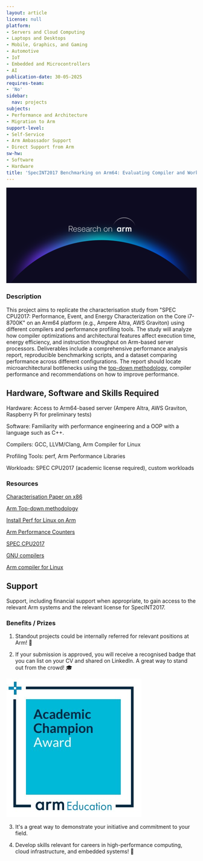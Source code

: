 ```yaml
---
layout: article
license: null
platform:
- Servers and Cloud Computing
- Laptops and Desktops
- Mobile, Graphics, and Gaming
- Automotive
- IoT
- Embedded and Microcontrollers
- AI
publication-date: 30-05-2025
requires-team:
- 'No'
sidebar:
  nav: projects
subjects:
- Performance and Architecture
- Migration to Arm
support-level:
- Self-Service
- Arm Ambassador Support
- Direct Support from Arm
sw-hw:
- Software
- Hardware
title: 'SpecINT2017 Benchmarking on Arm64: Evaluating Compiler and Workload Performance'
---
```


<img class="image image--xl" src="./images/Research_on_arm_banner.png"/>


### Description

This project aims to replicate the characterisation study from "SPEC CPU2017: Performance, Event, and Energy Characterization on the Core i7-8700K" on an Arm64 platform (e.g., Ampere Altra, AWS Graviton) using different compilers and performance profiling tools. The study will analyze how compiler optimizations and architectural features affect execution time, energy efficiency, and instruction throughput on Arm-based server processors. Deliverables include a comprehensive performance analysis report, reproducible benchmarking scripts, and a dataset comparing performance across different configurations. The report should locate microarchitectural bottlenecks using the [top-down methodology](https://developer.arm.com/documentation/109542/0100/Arm-Topdown-methodology), compiler performance and recommendations on how to improve performance.

## Hardware, Software and Skills Required

Hardware: Access to Arm64-based server (Ampere Altra, AWS Graviton, Raspberry Pi for preliminary tests)

Software: Familiarity with performance engineering and a OOP with a language such as C++. 

Compilers: GCC, LLVM/Clang, Arm Compiler for Linux

Profiling Tools: perf, Arm Performance Libraries

Workloads: SPEC CPU2017 (academic license required), custom workloads

### Resources

[Characterisation Paper on x86](https://research.spec.org/icpe_proceedings/2019/proceedings/p111.pdf)

[Arm Top-down methodology](https://developer.arm.com/documentation/109542/0100/Arm-Topdown-methodology)

[Install Perf for Linux on Arm](https://learn.arm.com/install-guides/perf/)

[Arm Performance Counters](https://developer.arm.com/documentation/ddi0379/a/Introduction/Performance-counters)

[SPEC CPU2017 ](https://www.spec.org/cpu2017/results/)

[GNU compilers](https://gcc.gnu.org/)

[Arm compiler for Linux](https://developer.arm.com/Tools%20and%20Software/Arm%20Compiler%20for%20Linux)


## Support

Support, including financial support when appropriate, to gain access to the relevant Arm systems and the relevant license for SpecINT2017.

### Benefits / Prizes

1. Standout projects could be internally referred for relevant positions at Arm! :page_with_curl:

2. If your submission is approved, you will receive a recognised badge that you can list on your CV and shared on LinkedIn. A great way to stand out from the crowd! :mortar_board:

<img class="image image--l" src="./images/ACA_badge.jpg"/>

3. It's a great way to demonstrate your initiative and commitment to your field. 

4. Develop skills relevant for careers in high-performance computing, cloud infrastructure, and embedded systems!  :tada:
